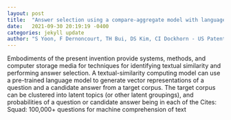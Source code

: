 ```yaml
---
layout: post
title:  "Answer selection using a compare-aggregate model with language model and condensed similarity information from latent clustering"
date:   2021-09-30 20:19:19 -0400
categories: jekyll update
author: "S Yoon, F Dernoncourt, TH Bui, DS Kim, CI Dockhorn - US Patent 11,113,323, 2021"
---
```

Embodiments of the present invention provide systems, methods, and computer storage media for techniques for identifying textual similarity and performing answer selection. A textual-similarity computing model can use a pre-trained language model to generate vector representations of a question and a candidate answer from a target corpus. The target corpus can be clustered into latent topics (or other latent groupings), and probabilities of a question or candidate answer being in each of the Cites: Squad: 100,000+ questions for machine comprehension of text